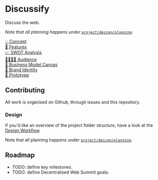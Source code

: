 # Discussify

Discuss the web.

*Note that all planning happens under [`project/design/planning`](project/design/planning).*

[💡 Concept](project/design/concept.md)  
[🌈 Features](project/design/features.md)  
[📈 SWOT Analysis](project/design/swot.md)  
[👨‍👩‍👧‍👦 Audience](project/design/audience.md)  
[📇 Business Model Canvas](project/design/business-model-canvas.md)  
[💎 Brand Identity](project/design/brand-identity.md)  
[📱 Prototype](project/design/prototype.md)  

## Contributing

All work is organised on Github, through issues and this repository.

### Design

If you'd like an overview of the project folder structure, have a look at the [Design Workflow](design-workflow.md).

Note that all planning happens under [`project/design/planning`](project/design/planning).

## Roadmap

- TODO: define key milestones.
- TODO: define Decentralised Web Summit goals.
